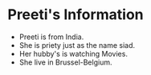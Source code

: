 # Preeti's Information

* Preeti is from India.
* She is priety just as the name siad.
* Her hubby's is watching Movies.
* She live in Brussel-Belgium.